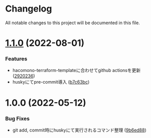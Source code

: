 # Changelog

All notable changes to this project will be documented in this file.

# [1.1.0](https://github.com/hacomono/terraform-module-template/compare/v1.0.0...v1.1.0) (2022-08-01)


### Features

* hacomono-terraform-templateに合わせてgithub actionsを更新 ([2920236](https://github.com/hacomono/terraform-module-template/commit/2920236730eb02090d84da0ed16ae446acc2dd3b))
* huskyにてpre-commit導入 ([b7c63bc](https://github.com/hacomono/terraform-module-template/commit/b7c63bc5499a61ae59ee113ceac50099d18d1466))

# 1.0.0 (2022-05-12)


### Bug Fixes

* git add, commit時にhuskyにて実行されるコマンド整理 ([9b6ed88](https://github.com/hacomono/terraform-module-template/commit/9b6ed8841c4b9e96d183fa04bf0fcadcd4c3e6ea))
